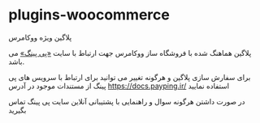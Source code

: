 # plugins-woocommerce
پلاگین ویژه ووکامرس


پلاگین هماهنگ شده با فروشگاه ساز ووکامرس جهت ارتباط با سایت [«پی پینگ»](https://payping.ir) می باشد.


برای سفارش سازی پلاگین و هرگونه تغییر می توانید برای ارتباط با سرویس های پی پینگ از مستندات موجود در آدرس https://docs.payping.ir/ استفاده نمایید

در صورت داشتن هرگونه سوال و راهنمایی با پشتیبانی آنلاین سایت پی پینگ تماس بگیرید
